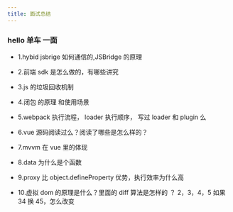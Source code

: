 ```yaml
---
title: 面试总结
---
```


### hello 单车 一面

- 1.hybid jsbrige 如何通信的,JSBridge 的原理

- 2.前端 sdk 是怎么做的，有哪些讲究

- 3.js 的垃圾回收机制

- 4.闭包 的原理 和使用场景

- 5.webpack 执行流程， loader 执行顺序， 写过 loader 和 plugin 么

- 6.vue 源码阅读过么？阅读了哪些是怎么样的？

- 7.mvvm 在 vue 里的体现

- 8.data 为什么是个函数

- 9.proxy 比 object.defineProperty 优势，执行效率为什么高

- 10.虚拟 dom 的原理是什么？里面的 diff 算法是怎样的 ？ 2，3，4，5 如果 34 换 45，怎么改变

